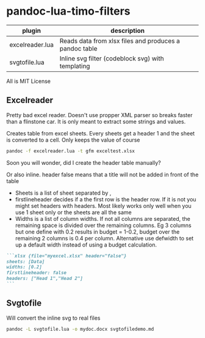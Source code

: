 # pandoc-lua-timo-filters


| plugin          | description                                            |
|-----------------|--------------------------------------------------------|
| excelreader.lua | Reads data from xlsx files and produces a pandoc table |
| svgtofile.lua   | Inline svg filter (codeblock svg) with templating      |

All is MIT License

## Excelreader

Pretty bad excel reader. Doesn't use propper XML parser so breaks faster than a flinstone car. It is only meant to extract some strings and values.

Creates table from excel sheets. Every sheets get a header 1 and the sheet is converted to a cell. Only keeps the value of course
```bash
pandoc -f excelreader.lua -t gfm exceltest.xlsx
```
Soon you will wonder, did I create the header table manually?

Or also inline. header false means that a title will not be added in front of the table

* Sheets is a list of sheet separated by ,
* firstlineheader decides if a the first row is the header row. If it is not you might set headers with headers. Most likely works only well when you use 1 sheet only or the sheets are all the same
* Widths is a list of column widths. If not all columns are separated, the remaining space is divided over the remaining columns. Eg 3 columns but one define with 0.2 results in budget = 1-0.2, budget over the remaining 2 columns is 0.4 per column. Alternative use defwidth to set up a default width instead of using a budget calculation.

````markdown
```xlsx {file="myexcel.xlsx" header="false"}
sheets: [Data]
widths: [0.2]
firstlineheader: false
headers: ["Head 1","Head 2"]
```
````

## Svgtofile

Will convert the inline svg to real files
```bash
pandoc -L svgtofile.lua -o mydoc.docx svgtofiledemo.md
```

